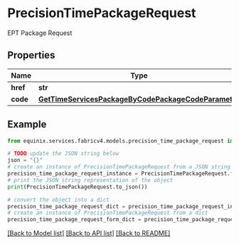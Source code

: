 # PrecisionTimePackageRequest

EPT Package Request

## Properties

Name | Type | Description | Notes
------------ | ------------- | ------------- | -------------
**href** | **str** |  | [optional] 
**code** | [**GetTimeServicesPackageByCodePackageCodeParameter**](GetTimeServicesPackageByCodePackageCodeParameter.md) |  | 

## Example

```python
from equinix.services.fabricv4.models.precision_time_package_request import PrecisionTimePackageRequest

# TODO update the JSON string below
json = "{}"
# create an instance of PrecisionTimePackageRequest from a JSON string
precision_time_package_request_instance = PrecisionTimePackageRequest.from_json(json)
# print the JSON string representation of the object
print(PrecisionTimePackageRequest.to_json())

# convert the object into a dict
precision_time_package_request_dict = precision_time_package_request_instance.to_dict()
# create an instance of PrecisionTimePackageRequest from a dict
precision_time_package_request_form_dict = precision_time_package_request.from_dict(precision_time_package_request_dict)
```
[[Back to Model list]](../README.md#documentation-for-models) [[Back to API list]](../README.md#documentation-for-api-endpoints) [[Back to README]](../README.md)


